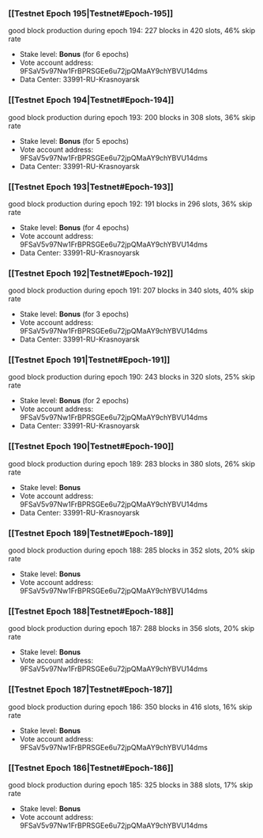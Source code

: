 ### [[Testnet Epoch 195|Testnet#Epoch-195]]
good block production during epoch 194: 227 blocks in 420 slots, 46% skip rate
* Stake level: **Bonus** (for 6 epochs)
* Vote account address: 9FSaV5v97Nw1FrBPRSGEe6u72jpQMaAY9chYBVU14dms
* Data Center: 33991-RU-Krasnoyarsk
### [[Testnet Epoch 194|Testnet#Epoch-194]]
good block production during epoch 193: 200 blocks in 308 slots, 36% skip rate
* Stake level: **Bonus** (for 5 epochs)
* Vote account address: 9FSaV5v97Nw1FrBPRSGEe6u72jpQMaAY9chYBVU14dms
* Data Center: 33991-RU-Krasnoyarsk
### [[Testnet Epoch 193|Testnet#Epoch-193]]
good block production during epoch 192: 191 blocks in 296 slots, 36% skip rate
* Stake level: **Bonus** (for 4 epochs)
* Vote account address: 9FSaV5v97Nw1FrBPRSGEe6u72jpQMaAY9chYBVU14dms
* Data Center: 33991-RU-Krasnoyarsk
### [[Testnet Epoch 192|Testnet#Epoch-192]]
good block production during epoch 191: 207 blocks in 340 slots, 40% skip rate
* Stake level: **Bonus** (for 3 epochs)
* Vote account address: 9FSaV5v97Nw1FrBPRSGEe6u72jpQMaAY9chYBVU14dms
* Data Center: 33991-RU-Krasnoyarsk
### [[Testnet Epoch 191|Testnet#Epoch-191]]
good block production during epoch 190: 243 blocks in 320 slots, 25% skip rate
* Stake level: **Bonus** (for 2 epochs)
* Vote account address: 9FSaV5v97Nw1FrBPRSGEe6u72jpQMaAY9chYBVU14dms
* Data Center: 33991-RU-Krasnoyarsk
### [[Testnet Epoch 190|Testnet#Epoch-190]]
good block production during epoch 189: 283 blocks in 380 slots, 26% skip rate
* Stake level: **Bonus**
* Vote account address: 9FSaV5v97Nw1FrBPRSGEe6u72jpQMaAY9chYBVU14dms
* Data Center: 33991-RU-Krasnoyarsk
### [[Testnet Epoch 189|Testnet#Epoch-189]]
good block production during epoch 188: 285 blocks in 352 slots, 20% skip rate
* Stake level: **Bonus**
* Vote account address: 9FSaV5v97Nw1FrBPRSGEe6u72jpQMaAY9chYBVU14dms
### [[Testnet Epoch 188|Testnet#Epoch-188]]
good block production during epoch 187: 288 blocks in 356 slots, 20% skip rate
* Stake level: **Bonus**
* Vote account address: 9FSaV5v97Nw1FrBPRSGEe6u72jpQMaAY9chYBVU14dms
### [[Testnet Epoch 187|Testnet#Epoch-187]]
good block production during epoch 186: 350 blocks in 416 slots, 16% skip rate
* Stake level: **Bonus**
* Vote account address: 9FSaV5v97Nw1FrBPRSGEe6u72jpQMaAY9chYBVU14dms
### [[Testnet Epoch 186|Testnet#Epoch-186]]
good block production during epoch 185: 325 blocks in 388 slots, 17% skip rate
* Stake level: **Bonus**
* Vote account address: 9FSaV5v97Nw1FrBPRSGEe6u72jpQMaAY9chYBVU14dms